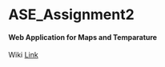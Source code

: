 # ASE_Assignment2

<h4>Web Application for Maps and Temparature</h4>
Wiki <a href="https://github.com/kalyankilaru/ASE_Assignment2/wiki">Link</a>
